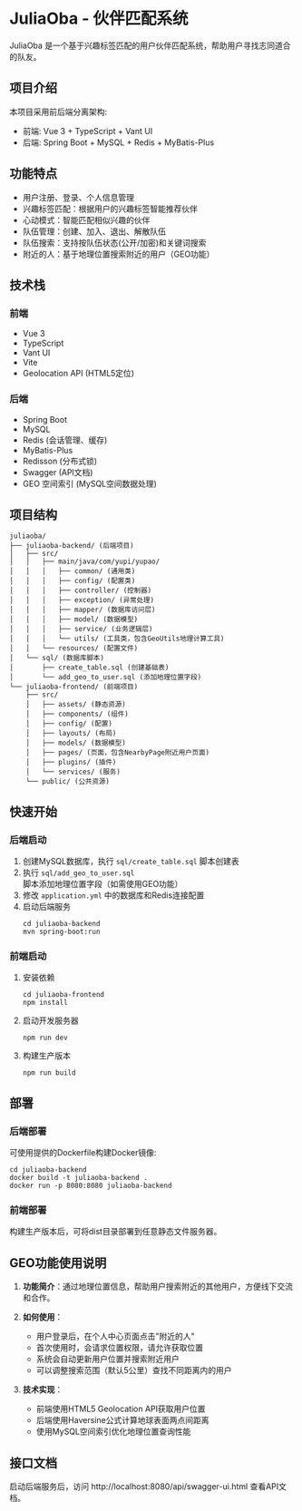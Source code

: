# JuliaOba - 伙伴匹配系统

JuliaOba 是一个基于兴趣标签匹配的用户伙伴匹配系统，帮助用户寻找志同道合的队友。

## 项目介绍

本项目采用前后端分离架构:
- 前端: Vue 3 + TypeScript + Vant UI
- 后端: Spring Boot + MySQL + Redis + MyBatis-Plus

## 功能特点

- 用户注册、登录、个人信息管理
- 兴趣标签匹配：根据用户的兴趣标签智能推荐伙伴
- 心动模式：智能匹配相似兴趣的伙伴
- 队伍管理：创建、加入、退出、解散队伍
- 队伍搜索：支持按队伍状态(公开/加密)和关键词搜索
- 附近的人：基于地理位置搜索附近的用户（GEO功能）

## 技术栈

### 前端
- Vue 3
- TypeScript
- Vant UI
- Vite
- Geolocation API (HTML5定位)

### 后端
- Spring Boot
- MySQL
- Redis (会话管理、缓存)
- MyBatis-Plus
- Redisson (分布式锁)
- Swagger (API文档)
- GEO 空间索引 (MySQL空间数据处理)

## 项目结构

```
juliaoba/
├── juliaoba-backend/ (后端项目)
│   ├── src/
│   │   ├── main/java/com/yupi/yupao/
│   │   │   ├── common/ (通用类)
│   │   │   ├── config/ (配置类)
│   │   │   ├── controller/ (控制器)
│   │   │   ├── exception/ (异常处理)
│   │   │   ├── mapper/ (数据库访问层)
│   │   │   ├── model/ (数据模型)
│   │   │   ├── service/ (业务逻辑层)
│   │   │   └── utils/ (工具类，包含GeoUtils地理计算工具)
│   │   └── resources/ (配置文件)
│   └── sql/ (数据库脚本)
│       ├── create_table.sql (创建基础表)
│       └── add_geo_to_user.sql (添加地理位置字段)
└── juliaoba-frontend/ (前端项目)
    ├── src/
    │   ├── assets/ (静态资源)
    │   ├── components/ (组件)
    │   ├── config/ (配置)
    │   ├── layouts/ (布局)
    │   ├── models/ (数据模型)
    │   ├── pages/ (页面，包含NearbyPage附近用户页面)
    │   ├── plugins/ (插件)
    │   └── services/ (服务)
    └── public/ (公共资源)
```

## 快速开始

### 后端启动

1. 创建MySQL数据库，执行 `sql/create_table.sql` 脚本创建表
2. 执行 `sql/add_geo_to_user.sql` 脚本添加地理位置字段（如需使用GEO功能）
3. 修改 `application.yml` 中的数据库和Redis连接配置
4. 启动后端服务
   ```
   cd juliaoba-backend
   mvn spring-boot:run
   ```

### 前端启动

1. 安装依赖
   ```
   cd juliaoba-frontend
   npm install
   ```

2. 启动开发服务器
   ```
   npm run dev
   ```

3. 构建生产版本
   ```
   npm run build
   ```

## 部署

### 后端部署
可使用提供的Dockerfile构建Docker镜像:
```
cd juliaoba-backend
docker build -t juliaoba-backend .
docker run -p 8080:8080 juliaoba-backend
```

### 前端部署
构建生产版本后，可将dist目录部署到任意静态文件服务器。

## GEO功能使用说明

1. **功能简介**：通过地理位置信息，帮助用户搜索附近的其他用户，方便线下交流和合作。

2. **如何使用**：
   - 用户登录后，在个人中心页面点击"附近的人"
   - 首次使用时，会请求位置权限，请允许获取位置
   - 系统会自动更新用户位置并搜索附近用户
   - 可以调整搜索范围（默认5公里）查找不同距离内的用户

3. **技术实现**：
   - 前端使用HTML5 Geolocation API获取用户位置
   - 后端使用Haversine公式计算地球表面两点间距离
   - 使用MySQL空间索引优化地理位置查询性能

## 接口文档

启动后端服务后，访问 http://localhost:8080/api/swagger-ui.html 查看API文档。 